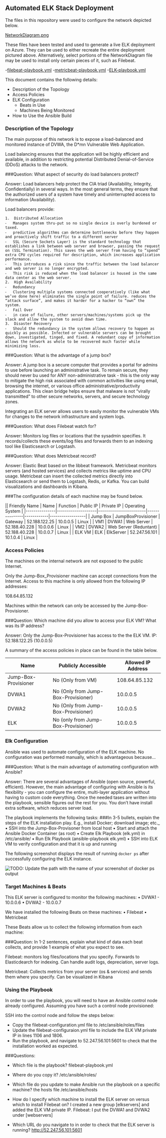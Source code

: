 ## Automated ELK Stack Deployment

The files in this repository were used to configure the network depicted below.

[NetworkDiagram.png](Diagrams/NetworkDiagram.png)

These files have been tested and used to generate a live ELK deployment on Azure. They can be used to either recreate the entire deployment pictured above. Alternatively, select portions of the NetworkDiagram file may be used to install only certain pieces of it, such as Filebeat.

  -[filebeat-playbook.yml](Ansible/filebeat-playbook.yml)
  -[metricbeat-playbook.yml](Ansible/metricbeat-playbook.yml)
  -[ELK-playbook.yml](Ansible/ELK.yml)

This document contains the following details:
- Description of the Topology
- Access Policies
- ELK Configuration
  - Beats in Use
  - Machines Being Monitored
- How to Use the Ansible Build


### Description of the Topology

The main purpose of this network is to expose a load-balanced and monitored instance of DVWA, the D*mn Vulnerable Web Application.

Load balancing ensures that the application will be highly efficient and available, in addition to restricting potential Distributed Denial-of-Service (DDoS) attacks to the network.

###Question: What aspect of security do load balancers protect? 

Answer: Load balancers help protect the CIA triad (Availability, Integrity, Confidentially) in several ways. In the most general terms, they ensure that the authorized users of a system have timely and uninterrupted access to information (Availability). 

Load balancers provide:

	1.	Distributed Allocation
	⁃	Manages system thru-put so no single device is overly burdened or taxed.
	⁃	predictive algorithms can determine bottlenecks before they happen and proactively shift traffic to a different server
	⁃	SSL (Secure Sockets Layer) is the standard technology that establishes a link between web server and browser, passing the request on (SSL Termination). This saves the web server from having to “spend” extra CPU cycles required for description, which increases application performance. 
	⁃	This introduces a risk since the traffic between the load balancer and web server is no longer encrypted. 
	⁃	This risk is reduced when the load balancer is housed in the same data center as the web server.
	2.	High Availability
	⁃	Redundancy
	⁃	Clustering multiple systems connected cooperatively (like what we’ve done here) eliminates the single point of failure. reduces the “attack surface”, and makes it harder for a hacker to “own” the system.
	⁃	Fail Over
	⁃	in case of failure, other servers/machines/systems pick up the slack and allow the system to avoid down time. 
	3.	Disaster Recovery
	⁃	Should the redundancy in the system allows recovery to happen as quickly as possible. Infected or vulnerable servers can be brought down, investigated, tinged, and fixed. A redundant copy of information allows the network as whole to be recovered much faster while minimizing loss. 



###Question: What is the advantage of a jump box?

Answer: A jump box is a secure computer that provides a portal for admins to use before launching an administrative task. To remain secure, they should never bu used for ANY non-administrative task - this is the only way to mitigate the high risk associated with common activities like using email, browsing the internet, or various office administrative/productivity applications. This clean bridge helps ensure that malware is not “virally transmitted” to other secure networks, servers, and secure technology zones.

Integrating an ELK server allows users to easily monitor the vulnerable VMs for changes to the network infrastructure and system logs.



###Question: What does Filebeat watch for?

Answer: Monitors log files or locations that the sysadmin specifies. It records/collects these events/log files and forwards them to an indexing tool like Elasticsearch or Logstash.



###Question: What does Metricbeat record?

Answer: Elastic Beat based on the libbeat framework. Metricbeat monitors servers (and hosted services) and collects metrics like uptime and CPU usage. Metricbeat can insert the collected metrics directly into Elasticsearch or send them to Logstash, Redis, or Kafka. You can build visualizations and dashboards in Kibana. 


###The configuration details of each machine may be found below.

|| Friendly Name | Name               | Function               | Public IP     | Private IP | Operating System |
|---------------|--------------------|------------------------|---------------|------------|------------------|
| Jump Box      | JumpBoxProvisioner | Gateway                | 52.188.122.25 | 10.0.0.5   | Linux            |
| VM1           | DVWA1              | Web Server             | 52.188.40.228 | 10.0.0.6   | Linux            |
| VM2           | DVWA2              | Web Server (Reduntant) | 52.188.40.228 | 10.0.0.7   | Linux            |
| ELK VM        | ELK                | ElkServer              | 52.247.56.101 | 10.1.0.4   | Linux            |


### Access Policies

The machines on the internal network are not exposed to the public Internet. 

Only the Jump-Box_Provisioner machine can accept connections from the Internet. Access to this machine is only allowed from the following IP addresses:

108.64.85.132


Machines within the network can only be accessed by the Jump-Box-Provisioner.

###Question: Which machine did you allow to access your ELK VM? What was its IP address?

Answer: Only the Jump-Box-Provisioner has access to the the ELK VM. IP: 52.188.122.25 (10.0.0.5)

A summary of the access policies in place can be found in the table below.

| Name                 | Publicly Accessible                 | Allowed IP Address |
|----------------------|-------------------------------------|--------------------|
| Jump-Box-Provisioner | No (Only from VM)                   | 108.64.85.132      |
| DVWA1                | No (Only from Jump-Box-Provisioner) | 10.0.0.5           |
| DVWA2                | No (Only from Jump-Box-Provisioner) | 10.0.0.5           |
| ELK                  | No (only from Jump-Box-Provisioner) | 10.0.0.5           |

### Elk Configuration

Ansible was used to automate configuration of the ELK machine. No configuration was performed manually, which is advantageous because...

###Question: What is the main advantage of automating configuration with Ansible?

Answer: There are several advantages of Ansible (open source, powerful, efficient). However, the main advantage of configuring with Ansible is its flexibility - you can configure the entire, multi-layer application without having to custom code everything. Once the needed tases are written into the playbook, sensible figures out the rest for you. You don’t have install extra software, which reduces server load. 


The playbook implements the following tasks:
###In 3-5 bullets, explain the steps of the ELK installation play. E.g., install Docker; download image; etc._
	▪	SSH into the Jump-Box-Provisoner from local host
	▪	Start and attach the Ansible Docker Container (as root)
	▪	Create Elk Playbook (elk.yml) in /etc/ansible/
	▪	Run Elk Playbook (ansible-playbook elk.yml)
	▪	SSH into ELK VM to verify configuration and that it is up and running

The following screenshot displays the result of running `docker ps` after successfully configuring the ELK instance.

![TODO: Update the path with the name of your screenshot of docker ps output](Images/docker_ps_output.png)

### Target Machines & Beats
This ELK server is configured to monitor the following machines:
	•	DVWA1 - 10.0.0.6
	•	DVWA2 - 10.0.0.7

We have installed the following Beats on these machines:
	•	Filebeat
	•	Metricbeat

These Beats allow us to collect the following information from each machine:

###Question: In 1-2 sentences, explain what kind of data each beat collects, and provide 1 example of what you expect to see. 

Filebeat: monitors log files/locations that you specify. Forwards to Elasticdearch for indexing. Can handle audit logs, depreciation, server logs. 

Metricbeat: Collects metrics from your server (os & services) and sends them where you specify.  Can be visualized in Kibana

### Using the Playbook
In order to use the playbook, you will need to have an Ansible control node already configured. Assuming you have such a control node provisioned: 

SSH into the control node and follow the steps below:
- Copy the filebeat-configuration.yml file to /etc/ansible/roles/files
- Update the filebeat-configuraion.yml file to include the ELK VM private IP in lines 1106 and 1806.
- Run the playbook, and navigate to 52.247.56.101:5601 to check that the installation worked as expected.

###Questions: 
- Which file is the playbook? 
	filebeat-playbook.yml
- Where do you copy it?
	/etc/ansible/roles/
- Which file do you update to make Ansible run the playbook on a specific machine? 
	the hosts file /etc/ansible/hosts
- How do I specify which machine to install the ELK server on versus which to install Filebeat on?
	I created a new group [elkservers] and added the ELK VM private IP. 
	Filebeat: I put the DVWA1 and DVWA2 under [webservers]

- Which URL do you navigate to in order to check that the ELK server is running?
	http://52.247.56.101:5601

